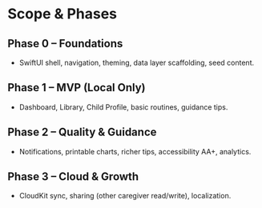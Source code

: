 # Scope & Phases

## Phase 0 – Foundations
- SwiftUI shell, navigation, theming, data layer scaffolding, seed content.

## Phase 1 – MVP (Local Only)
- Dashboard, Library, Child Profile, basic routines, guidance tips.

## Phase 2 – Quality & Guidance
- Notifications, printable charts, richer tips, accessibility AA+, analytics.

## Phase 3 – Cloud & Growth
- CloudKit sync, sharing (other caregiver read/write), localization.
